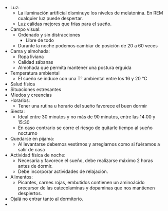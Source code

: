 - Luz: 
	- La iluminación artificial disminuye los niveles de melatonina. En REM cualquier luz puede despertar. 
	- Luz cálidas mejores que frías para el sueño.
- Campo visual:
	- Ordenado y sin distracciones
		- Libre de todo
	- Durante la noche podemos cambiar de posición de 20 a 60 veces
- Cama y almohada:
	- Ropa liviana
	- Calidad sábanas
	- Almohada que permita mantener una postura erguida
- Temperatura ambiental
	- El sueño se induce con una T° ambiental entre los 16 y 20 °C
- Salud física
- Situaciones estresantes
- Miedos y creencias
- Horarios:
	- Tener una rutina u horario del sueño favorece el buen dormir
- Siesta:
	- Ideal entre 30 minutos y no más de 90 minutos, entre las 14:00 y 15:30
	- En caso contrario se corre el riesgo de quitarle tiempo al sueño nocturno
- Quedarse en pijama:
	- Al levantarse debemos vestirnos y arreglarnos como si fuéramos a salir de casa
- Actividad física de noche:
	- Necesaria y favorece el sueño, debe realizarse máximo 2 horas antes de dormir.
	- Debe incorporar actividades de relajación.
- Alimentos:
	- Picantes, carnes rojas, embutidos contienen un aminoácido precursor de las catecolaminas y dopaminas que nos mantienen despiertos.
- Ojalá no entrar tanto al dormitorio.
- 
